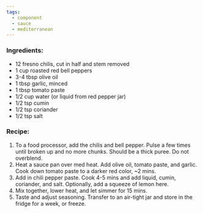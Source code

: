 ```yaml
---
tags:
  - component
  - sauce
  - mediterranean
---
```

### Ingredients:
- 12 fresno chilis, cut in half and stem removed
- 1 cup roasted red bell peppers
- 3-4 tbsp olive oil
- 1 tbsp garlic, minced
- 1 tbsp tomato paste
- 1/2 cup water (or liquid from red pepper jar)
- 1/2 tsp cumin
- 1/2 tsp coriander
- 1/2 tsp salt

### Recipe:
1. To a food processor, add the chilis and bell pepper. Pulse a few times until broken up and no more chunks. Should be a thick puree. Do not overblend. 
2. Heat a sauce pan over med heat. Add olive oil, tomato paste, and garlic. Cook down tomato paste to a darker red color, ~2 mins. 
3. Add in chili pepper paste. Cook 4-5 mins and add liquid, cumin, coriander, and salt. Optionally, add a squeeze of lemon here.
4. Mix together, lower heat, and let simmer for 15 mins. 
5. Taste and adjust seasoning. Transfer to an air-tight jar and store in the fridge for a week, or freeze. 